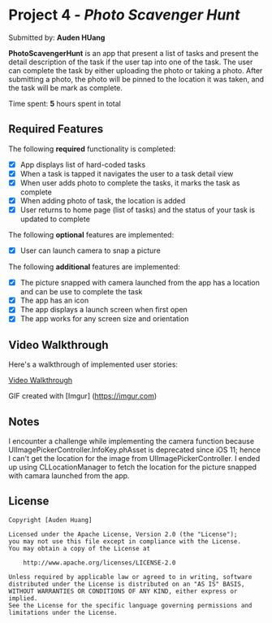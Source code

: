 # Project 4 - *Photo Scavenger Hunt*

Submitted by: **Auden HUang**

**PhotoScavengerHunt** is an app that present a list of tasks and present the detail description of the task if the user tap into one of the task. The user can complete the task by either uploading the photo or taking a photo. After submitting a photo, the photo will be pinned to the location it was taken, and the task will be mark as complete.

Time spent: **5** hours spent in total

## Required Features

The following **required** functionality is completed:

- [x] App displays list of hard-coded tasks
- [x] When a task is tapped it navigates the user to a task detail view
- [x] When user adds photo to complete the tasks, it marks the task as complete
- [x] When adding photo of task, the location is added
- [x] User returns to home page (list of tasks) and the status of your task is updated to complete
 
The following **optional** features are implemented:

- [x] User can launch camera to snap a picture	

The following **additional** features are implemented:

- [x] The picture snapped with camera launched from the app has a location and can be use to complete the task
- [x] The app has an icon
- [x] The app displays a launch screen when first open
- [x] The app works for any screen size and orientation 

## Video Walkthrough

Here's a walkthrough of implemented user stories:

[Video Walkthrough](https://imgur.com/a/oSf2iqS)

<!-- Replace this with whatever GIF tool you used! -->
GIF created with [Imgur] (https://imgur.com)
<!-- Recommended tools:
[Kap](https://getkap.co/) for macOS
[ScreenToGif](https://www.screentogif.com/) for Windows
[peek](https://github.com/phw/peek) for Linux. -->

## Notes

I encounter a challenge while implementing the camera function because UIImagePickerController.InfoKey.phAsset is deprecated since iOS 11; hence I can't get the location for the image from UIImagePickerController.
I ended up using CLLocationManager to fetch the location for the picture snapped with camara launched from the app.

## License

    Copyright [Auden Huang] 

    Licensed under the Apache License, Version 2.0 (the "License");
    you may not use this file except in compliance with the License.
    You may obtain a copy of the License at

        http://www.apache.org/licenses/LICENSE-2.0

    Unless required by applicable law or agreed to in writing, software
    distributed under the License is distributed on an "AS IS" BASIS,
    WITHOUT WARRANTIES OR CONDITIONS OF ANY KIND, either express or implied.
    See the License for the specific language governing permissions and
    limitations under the License.
